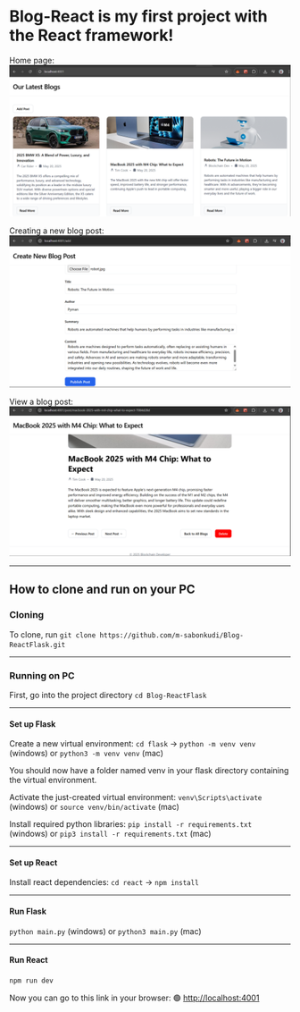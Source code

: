 # Blog-React is my first project with the React framework!


Home page:
![Home page](.images/home.png)


Creating a new blog post:
![New blog post](.images/create.png)

View a blog post:
![View blog post](.images/one.png)
___
## How to clone and run on your PC
### Cloning

To clone, run `git clone https://github.com/m-sabonkudi/Blog-ReactFlask.git`

___
### Running on PC

First, go into the project directory `cd Blog-ReactFlask`

___
#### Set up Flask
Create a new virtual environment: `cd flask` -> `python -m venv venv` (windows) or `python3 -m venv venv` (mac)

You should now have a folder named venv in your flask directory containing the virtual environment.

Activate the just-created virtual environment: `venv\Scripts\activate` (windows) or `source venv/bin/activate` (mac)

Install required python libraries: `pip install -r requirements.txt` (windows) or `pip3 install -r requirements.txt` (mac)

___
#### Set up React
Install react dependencies: `cd react` -> `npm install`

___
#### Run Flask
`python main.py` (windows) or `python3 main.py` (mac)

___
#### Run React
`npm run dev`


Now you can go to this link in your browser: 🟢 [http://localhost:4001](http://localhost:4001)